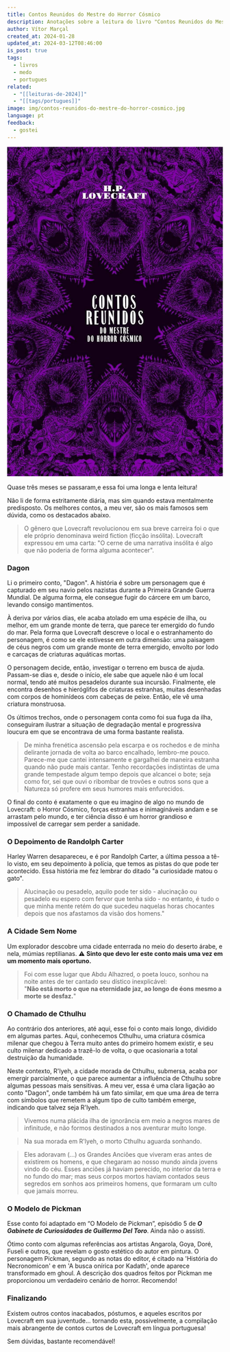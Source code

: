 ```yaml
---
title: Contos Reunidos do Mestre do Horror Cósmico
description: Anotações sobre a leitura do livro "Contos Reunidos do Mestre do Horror Cósmico" de Lovecraft
author: Vítor Marçal
created_at: 2024-01-28
updated_at: 2024-03-12T08:46:00
is_post: true
tags:
  - livros
  - medo
  - portugues
related:
  - "[[leituras-de-2024]]"
  - "[[tags/portugues]]"
image: img/contos-reunidos-do-mestre-do-horror-cosmico.jpg
language: pt
feedback:
  - gostei
---
```


![Contos Reunidos do Mestre do Horror Cósmico](img/contos-reunidos-do-mestre-do-horror-cosmico.jpg)

Quase três meses se passaram,e essa foi uma longa e lenta leitura!

Não li de forma estritamente diária, mas sim quando estava mentalmente predisposto.  Os melhores contos, a meu ver, são os mais famosos sem dúvida, como os destacados abaixo. 

> O gênero que Lovecraft revolucionou em sua breve carreira foi o que ele próprio denominava weird fiction (ficção insólita). Lovecraft expressou em uma carta: "O cerne de uma narrativa insólita é algo que não poderia de forma alguma acontecer".

### Dagon

Li o primeiro conto, "Dagon". A história é sobre um personagem que é capturado em seu navio pelos nazistas durante a Primeira Grande Guerra Mundial. De alguma forma, ele consegue fugir do cárcere em um barco, levando consigo mantimentos.

À deriva por vários dias, ele acaba atolado em uma espécie de ilha, ou melhor, em um grande monte de terra, que parece ter emergido do fundo do mar. Pela forma que Lovecraft descreve o local e o estranhamento do personagem, é como se ele estivesse em outra dimensão: uma paisagem de céus negros com um grande monte de terra emergido, envolto por lodo e carcaças de criaturas aquáticas mortas.

O personagem decide, então, investigar o terreno em busca de ajuda. Passam-se dias e, desde o início, ele sabe que aquele não é um local normal, tendo até muitos pesadelos durante sua incursão. Finalmente, ele encontra desenhos e hieróglifos de criaturas estranhas, muitas desenhadas com corpos de hominídeos com cabeças de peixe. Então, ele vê uma criatura monstruosa.

Os últimos trechos, onde o personagem conta como foi sua fuga da ilha, conseguiram ilustrar a situação de degradação mental e progressiva loucura em que se encontrava de uma forma bastante realista.

> De minha frenética ascensão pela escarpa e os rochedos e de minha delirante jornada de volta ao barco encalhado, lembro-me pouco. Parece-me que cantei intensamente e gargalhei de maneira estranha quando não pude mais cantar. Tenho recordações indistintas de uma grande tempestade algum tempo depois que alcancei o bote; seja como for, sei que ouvi o ribombar de trovões e outros sons que a Natureza só profere em seus humores mais enfurecidos.

O final do conto é exatamente o que eu imagino de algo no mundo de Lovecraft: o Horror Cósmico, forças estranhas e inimagináveis andam e se arrastam pelo mundo, e ter ciência disso é um horror grandioso e impossível de carregar sem perder a sanidade.

### O Depoimento de Randolph Carter

Harley Warren desapareceu, e é por Randolph Carter, a última pessoa a tê-lo visto, em seu depoimento à polícia, que temos as pistas do que pode ter acontecido. Essa história me fez lembrar do ditado "a curiosidade matou o gato".

> Alucinação ou pesadelo, aquilo pode ter sido - alucinação ou pesadelo eu espero com fervor que tenha sido - no entanto, é tudo o que minha mente retém do que sucedeu naquelas horas chocantes depois que nos afastamos da visão dos homens."

### A Cidade Sem Nome

Um explorador descobre uma cidade enterrada no meio do deserto árabe, e nela, múmias reptilianas. ⚠️ **Sinto que devo ler este conto mais uma vez em um momento mais oportuno.**

> Foi com esse lugar que Abdu Alhazred, o poeta louco, sonhou na noite antes de ter cantado seu dístico inexplicável:  
> "**Não está morto o que na eternidade jaz, ao longo de éons mesmo a morte se desfaz.**"

### O Chamado de Cthulhu

Ao contrário dos anteriores, até aqui, esse foi o conto mais longo, dividido em algumas partes. Aqui, conhecemos Cthulhu, uma criatura cósmica milenar que chegou à Terra muito antes do primeiro homem existir, e seu culto milenar dedicado a trazê-lo de volta, o que ocasionaria a total destruição da humanidade.

Neste contexto, R'lyeh, a cidade morada de Cthulhu, submersa, acaba por emergir parcialmente, o que parece aumentar a influência de Cthulhu sobre algumas pessoas mais sensitivas. A meu ver, essa é uma clara ligação ao conto "Dagon", onde também há um fato similar, em que uma área de terra com símbolos que remetem a algum tipo de culto também emerge, indicando que talvez seja R'lyeh.

> Vivemos numa plácida ilha de ignorância em meio a negros mares de infinitude, e não formos destinados a nos aventurar muito longe.

> Na sua morada em R'lyeh, o morto Cthulhu aguarda sonhando.

> Eles adoravam (...) os Grandes Anciões que viveram eras antes de existirem os homens, e que chegaram ao nosso mundo ainda jovens vindo do céu. Esses anciões já haviam perecido, no interior da terra e no fundo do mar; mas seus corpos mortos haviam contados seus segredos em sonhos aos primeiros homens, que formaram um culto que jamais morreu.

### O Modelo de Pickman

Esse conto foi adaptado em “O Modelo de Pickman”, episódio 5 de **_O Gabinete de Curiosidades de Guillermo Del Toro_**. Ainda não o assisti.

Ótimo conto com algumas referências aos artistas Angarola, Goya, Doré, Fuseli e outros, que revelam o gosto estético do autor em pintura. O personagem Pickman, segundo as notas do editor, é citado na 'História do Necronomicon' e em 'A busca onírica por Kadath', onde aparece transformado em ghoul. A descrição dos quadros feitos por Pickman me proporcionou um verdadeiro cenário de horror. Recomendo!

### Finalizando

Existem outros contos inacabados, póstumos, e aqueles escritos por Lovecraft em sua juventude... tornando esta, possivelmente, a compilação mais abrangente de contos curtos de Lovecraft em língua portuguesa!

Sem dúvidas, bastante recomendável!